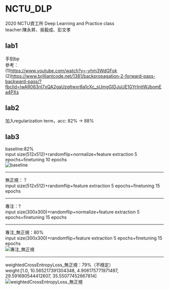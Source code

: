 # NCTU_DLP
2020 NCTU資工所 Deep Learning and Practice class  
teacher:陳永昇、吳毅成、彭文孝  
## lab1
手刻bp  
參考：  
(1)https://www.youtube.com/watch?v=-yhm3WdGFok  
(2)https://www.brilliantcode.net/1381/backpropagation-2-forward-pass-backward-pass/?fbclid=IwAR063nI7xQA2gaUzgltwxr8a1cXc_sUmgGIDJuUE1GYrInjtWJbomEa4PXs  
## lab2
加入regularization term，acc: 82% -> 88%  
## lab3
baseline:82%  
input size(512x512)+randomflip+normalize+feature extraction 5 epochs+finetuning 10 epochs  
![baseline](https://i.imgur.com/hSkWsaH.png)  
- - -  
無正規：？  
input size(512x512)+randomflip+feature extraction 5 epochs+finetuning 15 epochs  

- - -  
專注：?  
input size(300x300)+randomflip+normalize+feature extraction 5 epochs+finetuning 15 epochs  

- - -  
專注_無正規：80%  
input size(300x300)+randomflip+feature extraction 5 epochs+finetuning 15 epochs  
![專注_無正規](https://i.imgur.com/8k5uysM.png)  
- - -  
weightedCrossEntropyLoss_無正規：79%（不穩定）  
weight:[1.0, 10.565217391304348, 4.906175771971497, 29.591690544412607, 35.55077452667814]  
![weightedCrossEntropyLoss_無正規](https://i.imgur.com/gmjzRGD.png)  


